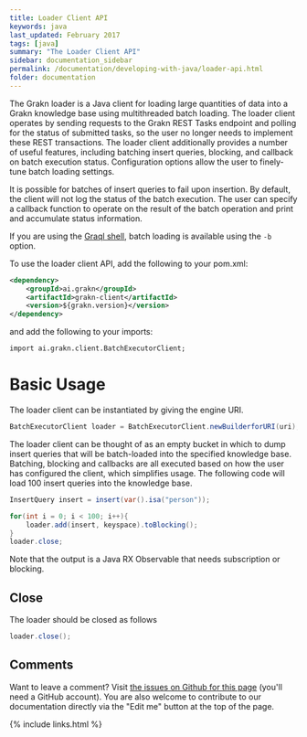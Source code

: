```yaml
---
title: Loader Client API
keywords: java
last_updated: February 2017
tags: [java]
summary: "The Loader Client API"
sidebar: documentation_sidebar
permalink: /documentation/developing-with-java/loader-api.html
folder: documentation
---
```



The Grakn loader is a Java client for loading large quantities of data into a Grakn knowledge base using multithreaded batch loading. The loader client operates by sending requests to the Grakn REST Tasks endpoint and polling for the status of submitted tasks, so the user no longer needs to implement these REST transactions. The loader client additionally provides a number of useful features, including batching insert queries, blocking, and callback on batch execution status. Configuration options allow the user to finely-tune batch loading settings. 

It is possible for batches of insert queries to fail upon insertion. By default, the client will not log the status of the batch execution. The user can specify a callback function to operate on the result of the batch operation and print and accumulate status information.

If you are using the [Graql shell](../graql/graql-shell.html), batch loading is available using the `-b` option. 

To use the loader client API, add the following to your pom.xml:

```xml
<dependency>
	<groupId>ai.grakn</groupId>
	<artifactId>grakn-client</artifactId>
	<version>${grakn.version}</version>
</dependency>
```
 and add the following to your imports:
 
```
import ai.grakn.client.BatchExecutorClient;
```

# Basic Usage

The loader client can be instantiated by giving the engine URI. 

```java
BatchExecutorClient loader = BatchExecutorClient.newBuilderforURI(uri);
```

The loader client can be thought of as an empty bucket in which to dump insert queries that will be batch-loaded into the specified knowledge base. Batching, blocking and callbacks are all executed based on how the user has configured the client, which simplifies usage. The following code will load 100 insert queries into the knowledge base.

```java
InsertQuery insert = insert(var().isa("person"));

for(int i = 0; i < 100; i++){
	loader.add(insert, keyspace).toBlocking();
}
loader.close;
```

Note that the output is a Java RX Observable that needs subscription or blocking.

## Close

The loader should be closed as follows

```java
loader.close();
```

## Comments
Want to leave a comment? Visit <a href="https://github.com/graknlabs/docs/issues/23" target="_blank">the issues on Github for this page</a> (you'll need a GitHub account). You are also welcome to contribute to our documentation directly via the "Edit me" button at the top of the page.


{% include links.html %}

